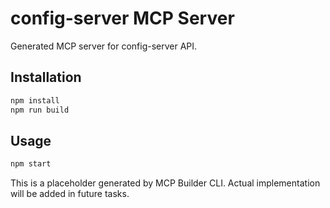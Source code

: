 # config-server MCP Server

Generated MCP server for config-server API.

## Installation

```bash
npm install
npm run build
```

## Usage

```bash
npm start
```

This is a placeholder generated by MCP Builder CLI.
Actual implementation will be added in future tasks.
